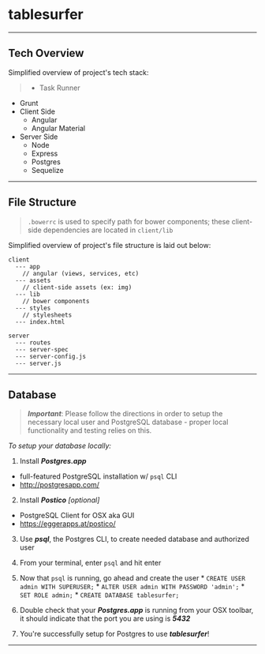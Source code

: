 # tablesurfer

---

## Tech Overview

Simplified overview of project's tech stack:

>* Task Runner
  * Grunt
* Client Side
  * Angular
  * Angular Material
* Server Side
  * Node
  * Express
  * Postgres
  * Sequelize

---

## File Structure

>`.bowerrc` is used to specify path for bower components; these client-side dependencies are located in `client/lib`

Simplified overview of project's file structure is laid out below:

```
client
  --- app
    // angular (views, services, etc)
  --- assets
    // client-side assets (ex: img)
  --- lib
    // bower components
  --- styles
    // stylesheets
  --- index.html

server
  --- routes
  --- server-spec
  --- server-config.js
  --- server.js
```

---

## Database

> ***Important***: Please follow the directions in order to setup the necessary local user and PostgreSQL database - proper local functionality and testing relies on this.

*_To setup your database locally:_*
1. Install ***Postgres.app***
  * full-featured PostgreSQL installation w/ `psql` CLI
  * http://postgresapp.com/

2. Install ***Postico*** *_[optional]_*
  * PostgreSQL Client for OSX aka GUI
  * https://eggerapps.at/postico/

3. Use ***psql***, the Postgres CLI, to create needed database and authorized user
  1. From your terminal, enter `psql` and hit enter
  2. Now that `psql` is running, go ahead and create the user
    * `CREATE USER admin WITH SUPERUSER;`
    * `ALTER USER admin WITH PASSWORD 'admin';`
    * `SET ROLE admin;`
    * `CREATE DATABASE tablesurfer;`

4. Double check that your ***Postgres.app*** is running from your OSX toolbar, it should indicate that the port you are using is ***5432***

5. You're successfully setup for Postgres to use ***tablesurfer***!

---
